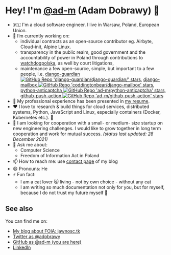 # Hey! I'm [@ad-m](https://github.com/ad-m) (Adam Dobrawy) 👋

- 🇵🇱 I'm a cloud software engineer. I live in Warsaw, Poland, European Union.
- 🔭 I’m currently working on:
  - individual contracts as an open-source contributor eg. Airbyte, Cloud-init, Alpine Linux.
  - transparency in the public realm, good government and the accountability of power in Poland through contributions to [watchdogpolska](github.com/watchdogpolska/), as well by court litigations,
  - maintenance a few open-source, simple, but important to a few people, i.e. [django-guardian ![GitHub Repo 'django-guardian/django-guardian/' stars](https://img.shields.io/github/stars/django-guardian/django-guardian?style=plastic)](https://github.com/django-guardian/django-guardian/), [django-mailbox ![GitHub Repo 'coddingtonbear/django-mailbox' stars](https://img.shields.io/github/stars/coddingtonbear/django-mailbox?style=plastic)](https://github.com/coddingtonbear/django-mailbox), [python-anticaptcha ![GitHub Repo 'ad-m/python-anticaptcha' stars](https://img.shields.io/github/stars/ad-m/python-anticaptcha?style=plastic)](https://github.com/ad-m/python-anticaptcha), [github-push-action ![GitHub Repo 'ad-m/github-push-action' stars](https://img.shields.io/github/stars/ad-m/github-push-action?style=plastic)](https://github.com/ad-m/github-push-action)
- 💼 My professional experience has been presented in [my resume](./resume/resume.pdf).
- ❤️ I love to research & build things for cloud services, distributed systems, Python, JavaScript and Linux, especially containers (Docker, Kubernetes etc.). 🤖
- 👯 I am looking for cooperation with a small- or medium- size startup on new engineering challenges. I would like to grow together in long term cooperation and work for mutual success. _(status last updated: 28 December 2021)_
- 💬 Ask me about:
  - Computer Science
  - Freedom of Information Act in Poland
- 📫 How to reach me: use [contact page](https://ochrona.jawne.info.pl/about/) of my blog
- 😄 Pronouns: He
- ⚡ Fun fact:
  - I am a cat lover 😻 living - not by own choice - without any cat
  - I am writing so much documentation not only for you, but for myself, because I do not trust my future myself 🙈

## See also

You can find me on:

- [My blog about FOIA: jawnosc.tk](https://jawnosc.tk/)
- [Twitter as @adobrawy](https://twitter.com/adobrawy)
- [GitHub as @ad-m (you are here)](https://github.com/ad-m)
- [LinkedIn](https://linkedin.com/in/adam-dobrawy)
